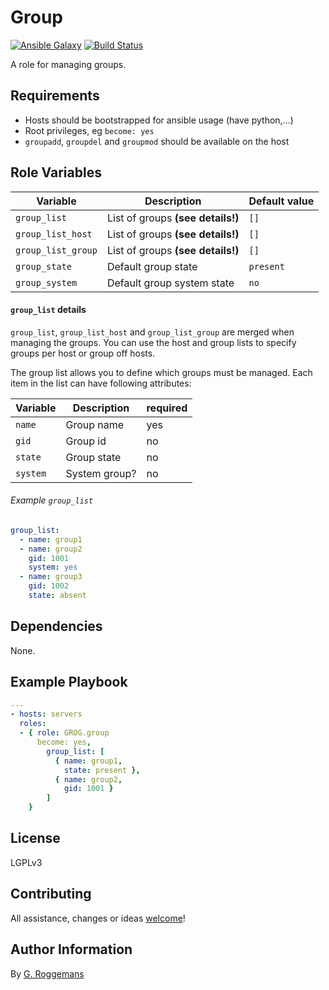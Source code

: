# Group

[![Ansible Galaxy](http://img.shields.io/badge/galaxy-GROG.group-660198.svg?style=flat)](https://galaxy.ansible.com/list#/roles/4724)
[![Build Status](https://travis-ci.org/GROG/ansible-role-group.svg?branch=master)](https://travis-ci.org/GROG/ansible-role-group)

A role for managing groups.

## Requirements

- Hosts should be bootstrapped for ansible usage (have python,...)
- Root privileges, eg `become: yes`
- `groupadd`, `groupdel` and `groupmod` should be available on the host

## Role Variables

| Variable | Description | Default value |
|----------|-------------|---------------|
| `group_list` | List of groups **(see details!)** | `[]` |
| `group_list_host`| List of groups **(see details!)**  | `[]` |
| `group_list_group` | List of groups **(see details!)** | `[]` |
| `group_state` | Default group state | `present` |
| `group_system` | Default group system state | `no` |

#### `group_list` details

`group_list`, `group_list_host` and `group_list_group` are merged when
managing the groups. You can use the host and group lists to specify
groups per host or group off hosts.

The group list allows you to define which groups must be managed. Each item in
the list can have following attributes:

| Variable | Description | required |
|----------|-------------|----------|
| `name` | Group name | yes |
| `gid` | Group id | no |
| `state` | Group state | no |
| `system` | System group? | no |

###### Example `group_list`

```yaml
group_list:
  - name: group1
  - name: group2
    gid: 1001
    system: yes
  - name: group3
    gid: 1002
    state: absent
```

## Dependencies

None.

## Example Playbook

```yaml
---
- hosts: servers
  roles:
  - { role: GROG.group
      become: yes,
        group_list: [
          { name: group1,
            state: present },
          { name: group2,
            gid: 1001 }
        ]
    }
```

## License

LGPLv3

## Contributing

All assistance, changes or ideas [welcome](https://github.com/GROG/ansible-role-group/issues)!

## Author Information

By [G. Roggemans](https://github.com/groggemans)
